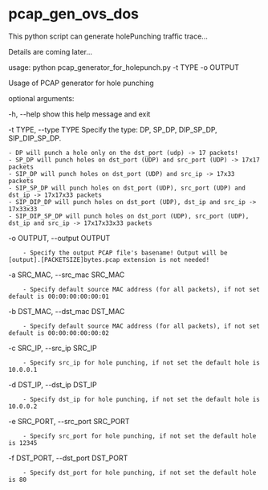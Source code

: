 # pcap_gen_ovs_dos
This python script can generate holePunching traffic trace...

Details are coming later...


usage: python pcap_generator_for_holepunch.py -t TYPE -o OUTPUT <other options>

Usage of PCAP generator for hole punching

optional arguments:

  -h, --help            show this help message and exit

  -t TYPE, --type TYPE  Specify the type: DP, SP_DP, DIP_SP_DP, SIP_DIP_SP_DP. 
  
	- DP will punch a hole only on the dst_port (udp) -> 17 packets!
	- SP_DP will punch holes on dst_port (UDP) and src_port (UDP) -> 17x17 packets
	- SIP_DP will punch holes on dst_port (UDP) and src_ip -> 17x33 packets
	- SIP_SP_DP will punch holes on dst_port (UDP), src_port (UDP) and dst_ip -> 17x17x33 packets
	- SIP_DIP_DP will punch holes on dst_port (UDP), dst_ip and src_ip -> 17x33x33
	- SIP_DIP_SP_DP will punch holes on dst_port (UDP), src_port (UDP), dst_ip and src_ip -> 17x17x33x33 packets
 
 -o OUTPUT, --output OUTPUT
 
        - Specify the output PCAP file's basename! Output will be [output].[PACKETSIZE]bytes.pcap extension is not needed!
	
  -a SRC_MAC, --src_mac SRC_MAC
  
        - Specify default source MAC address (for all packets), if not set default is 00:00:00:00:00:01
	
  -b DST_MAC, --dst_mac DST_MAC
  
        - Specify default source MAC address (for all packets), if not set default is 00:00:00:00:00:02
	
  -c SRC_IP, --src_ip SRC_IP
  
        - Specify src_ip for hole punching, if not set the default hole is 10.0.0.1
	
  -d DST_IP, --dst_ip DST_IP
  
        - Specify dst_ip for hole punching, if not set the default hole is 10.0.0.2
	
  -e SRC_PORT, --src_port SRC_PORT
  
        - Specify src_port for hole punching, if not set the default hole is 12345
	
  -f DST_PORT, --dst_port DST_PORT
  
        - Specify dst_port for hole punching, if not set the default hole is 80

